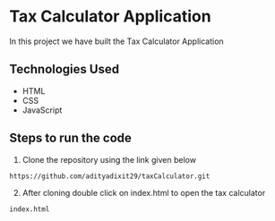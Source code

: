 
# Tax Calculator Application

In this project we have built the Tax Calculator Application

## Technologies Used

- HTML
- CSS
- JavaScript

## Steps to run the code

1. Clone the repository using the link given below
```bash
https://github.com/adityadixit29/taxCalculator.git
```
2. After cloning double click on index.html to open the tax calculator
```bash
index.html
```
